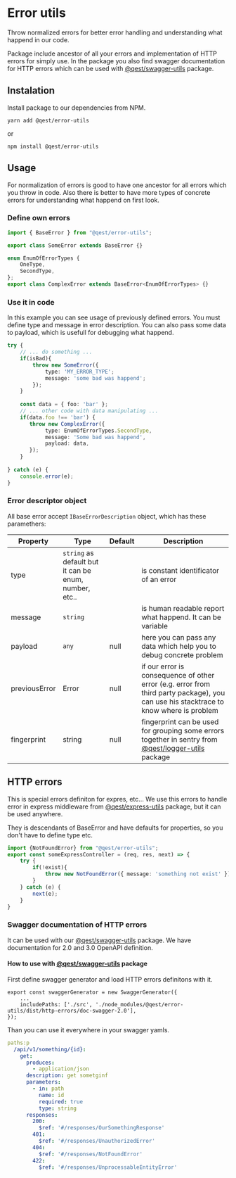 # Error utils

Throw normalized errors for better error handling and understanding what happend in our code.

Package include ancestor of all your errors and implementation of HTTP errors for simply use. In the package 
you also find swagger documentation for HTTP errors which can be used with 
[@qest/swagger-utils](https://www.npmjs.com/package/@qest/swagger-utils) package.

## Instalation
Install package to our dependencies from NPM.
```
yarn add @qest/error-utils
```
or
```
npm install @qest/error-utils
```

## Usage
For normalization of errors is good to have one ancestor for all errors which you throw in code. 
Also there is better to have more types of concrete errors for understanding what happend on first look.

### Define own errors 
```typescript
import { BaseError } from "@qest/error-utils";

export class SomeError extends BaseError {}

enum EnumOfErrorTypes {
    OneType,
    SecondType,
};
export class ComplexError extends BaseError<EnumOfErrorTypes> {}
```

### Use it in code
In this example you can see usage of previously defined errors. You must define type and message in error description.
You can also pass some data to payload, which is usefull for debugging what happend.
```typescript
try {
    // ... do something ...
    if(isBad){
        throw new SomeError({
            type: 'MY_ERROR_TYPE';
            message: 'some bad was happend';
        });
    }
    
    const data = { foo: 'bar' };
    // ... other code with data manipulating ...   
    if(data.foo !== 'bar') {
       throw new ComplexError({
            type: EnumOfErrorTypes.SecondType,
            message: 'Some bad was happend',
            payload: data,         
       });
    }
    
} catch (e) {
    console.error(e);
}
```

### Error descriptor object
All base error accept `IBaseErrorDescription` object, which has these paramethers:

|Property|Type|Default|Description
|---|---|---|---|
|type|`string` as default but it can be enum, number, etc.. ||is constant identificator of an error|
|message|`string`||is human readable report what happend. It can be variable|
|payload|`any`|null|here you can pass any data which help you to debug concrete problem|
|previousError|Error|null|if our error is consequence of other error (e.g. error from third party package), you can use his stacktrace to know where is problem|
|fingerprint|string|null|fingerprint can be used for grouping some errors together in sentry from [@qest/logger-utils](https://www.npmjs.com/package/@qest/logger-utils) package|

## HTTP errors
This is special errors definiton for expres, etc...
We use this errors to handle error in express middleware from [@qest/express-utils](https://www.npmjs.com/package/@qest/express-utils) package, but it can be used anywhere.

They is descendants of BaseError and have defaults for properties, so you don't have to define type etc.
```typescript
import {NotFoundError} from "@qest/error-utils"; 
export const someExpressController = (req, res, next) => {
    try {
        if(!exist){
            throw new NotFoundError({ message: 'something not exist' });
        }
    } catch (e) {
        next(e);
    }
}
```

### Swagger documentation of HTTP errors 
It can be used with our [@qest/swagger-utils](https://www.npmjs.com/package/@qest/swagger-utils) package.
We have documentation for 2.0 and 3.0 OpenAPI definition.

#### How to use with [@qest/swagger-utils](https://www.npmjs.com/package/@qest/swagger-utils) package
First define swagger generator and load HTTP errors definitons with it.
```
export const swaggerGenerator = new SwaggerGenerator({   
    ...
    includePaths: ['./src', './node_modules/@qest/error-utils/dist/http-errors/doc-swagger-2.0'],   
});
```
Than you can use it everywhere in your swagger yamls.
```yaml
paths:p
  /api/v1/something/{id}:
    get:
      produces:
        - application/json
      description: get sometginf
      parameters:
        - in: path
          name: id
          required: true
          type: string        
      responses:
        200:
          $ref: '#/responses/OurSomethingResponse'
        401:
          $ref: '#/responses/UnauthorizedError'
        404:
          $ref: '#/responses/NotFoundError'
        422:
          $ref: '#/responses/UnprocessableEntityError' 
```